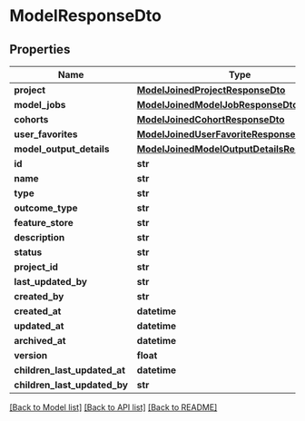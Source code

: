 # ModelResponseDto

## Properties
Name | Type | Description | Notes
------------ | ------------- | ------------- | -------------
**project** | [**ModelJoinedProjectResponseDto**](ModelJoinedProjectResponseDto.md) |  | [optional] 
**model_jobs** | [**ModelJoinedModelJobResponseDto**](ModelJoinedModelJobResponseDto.md) |  | [optional] 
**cohorts** | [**ModelJoinedCohortResponseDto**](ModelJoinedCohortResponseDto.md) |  | [optional] 
**user_favorites** | [**ModelJoinedUserFavoriteResponseDto**](ModelJoinedUserFavoriteResponseDto.md) |  | [optional] 
**model_output_details** | [**ModelJoinedModelOutputDetailsResponseDto**](ModelJoinedModelOutputDetailsResponseDto.md) |  | [optional] 
**id** | **str** |  | [optional] 
**name** | **str** |  | 
**type** | **str** |  | 
**outcome_type** | **str** |  | [optional] 
**feature_store** | **str** |  | 
**description** | **str** |  | [optional] 
**status** | **str** |  | [optional] 
**project_id** | **str** |  | 
**last_updated_by** | **str** |  | [optional] 
**created_by** | **str** |  | [optional] 
**created_at** | **datetime** |  | [optional] 
**updated_at** | **datetime** |  | [optional] 
**archived_at** | **datetime** |  | [optional] 
**version** | **float** |  | [optional] 
**children_last_updated_at** | **datetime** |  | [optional] 
**children_last_updated_by** | **str** |  | [optional] 

[[Back to Model list]](../README.md#documentation-for-models) [[Back to API list]](../README.md#documentation-for-api-endpoints) [[Back to README]](../README.md)

